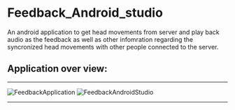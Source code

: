 # Feedback_Android_studio

An android application to get head movements from server and play back audio as the feedback as well as other infomration regarding the syncronized head movements with other people connected to the server.

## Application over view:
___

![FeedbackApplication](https://user-images.githubusercontent.com/60202851/101610196-4173d300-3a4b-11eb-92f6-6380fbc4971f.JPG)
![FeedbackAndroidStudio](https://user-images.githubusercontent.com/60202851/101610203-42a50000-3a4b-11eb-8de6-5619ccd81b71.JPG)
___
